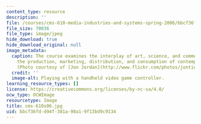 ```yaml
---
content_type: resource
description: ''
file: /courses/cms-610-media-industries-and-systems-spring-2006/bbcf36fdd94f381a98a19f13bd9c9134_cms-610s06.jpg
file_size: 70036
file_type: image/jpeg
hide_download: true
hide_download_original: null
image_metadata:
  caption: The course examines the interplay of art, science, and commerce shaping
    the production, marketing, distribution, and consumption of contemporary media.
    (Photo courtesy of [Jon Jordan](http://www.flickr.com/photos/jontintinjordan/).)
  credit: ''
  image-alt: Playing with a handheld video game controller.
learning_resource_types: []
license: https://creativecommons.org/licenses/by-nc-sa/4.0/
ocw_type: OCWImage
resourcetype: Image
title: cms-610s06.jpg
uid: bbcf36fd-d94f-381a-98a1-9f13bd9c9134
---
```

